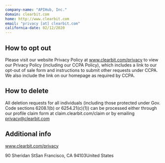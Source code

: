 ```yaml
---
company-name: "APIHub, Inc."
domain: clearbit.com
home: http://www.clearbit.com
email: "privacy [at] clearbit.com"
california-date: 02/12/2020
---
```

## How to opt out


Please visit our website Privacy Policy at www.clearbit.com/privacy to view our Privacy Policy (including our CCPA Policy), which includes a link to our opt-out of sale form and instructions to submit other requests under CCPA. We also include the link on our homepage as required by CCPA.

## How to delete


All deletion requests for all individuals (including those protected under Gov. Code sections 6208.1(b) or 6254.21(c)(1)) can be processed either through our profile claim form at claim.clearbit.com/claim or by emailing privacy@clearbit.com

## Additional info


www.clearbit.com/privacy

90 Sheridan StSan Francisco, CA 94103United States













